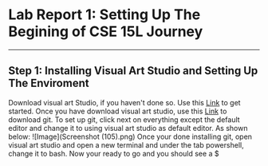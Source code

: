 # Lab Report 1: Setting Up The Begining of CSE 15L Journey  
---




## Step 1: Installing Visual Art Studio and Setting Up The Enviroment 

Download visual art Studio, if you haven't done so. Use this [Link](https://code.visualstudio.com/) to get started. Once you have download visual art studio,
use this [Link](https://gitforwindows.org/) to download git. To set up git, click next on everything except the default editor and change it to using visual 
art studio as default editor. As shown below:
![Image](Screenshot (105).png)
Once your done installing git, open visual art studio and open a new terminal and under the tab powershell, change it to bash. Now your ready to go and you should
see a $

